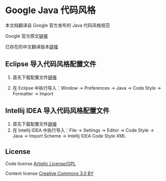 # Google Java 代码风格

本文档翻译自 Google 官方发布的 Java 代码风格规范

Google 官方原文[链接](https://google.github.io/styleguide/javaguide.html)

已存在的中文翻译版本[链接](http://hawstein.com/posts/google-java-style.html)

## Eclipse 导入代码风格配置文件

1. 首先下载配置文件[链接](https://raw.githubusercontent.com/google/styleguide/gh-pages/eclipse-java-google-style.xml)

2. 在 Eclipse 中执行导入：Window -> Preferences -> Java -> Code Style -> Formatter -> Import

## Intellij IDEA 导入代码风格配置文件

1. 首先下载配置文件[链接](https://raw.githubusercontent.com/google/styleguide/gh-pages/intellij-java-google-style.xml)
2. 在 Intellij IDEA 中执行导入：File -> Settings -> Editor -> Code Style -> Java -> Import Scheme -> Intellij IDEA Code Style XML


## License

Code license
[Artistic License/GPL](http://dev.perl.org/licenses/)

Content license
[Creative Commons 3.0 BY](http://creativecommons.org/licenses/by/3.0/)

